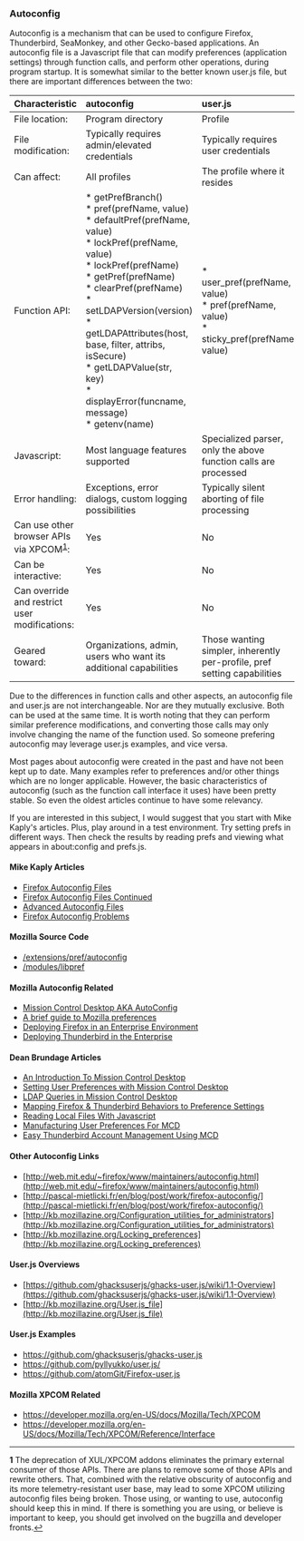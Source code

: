 ### Autoconfig

Autoconfig is a mechanism that can be used to configure Firefox, Thunderbird, SeaMonkey, and other Gecko-based applications.  An autoconfig file is a Javascript file that can modify preferences (application settings) through function calls, and perform other operations, during program startup.  It is somewhat similar to the better known user.js file, but there are important differences between the two:

|Characteristic|autoconfig|user.js|
|:-------------|:---------|:------|
|File location:|Program directory|Profile|
|File modification:|Typically requires admin/elevated credentials|Typically requires user credentials|
|Can affect:|All profiles|The profile where it resides|
|Function API:| * getPrefBranch()<br />* pref(prefName, value)<br />* defaultPref(prefName, value)<br />* lockPref(prefName, value)<br />* lockPref(prefName)<br /> * getPref(prefName)<br />* clearPref(prefName)<br />* setLDAPVersion(version)<br />* getLDAPAttributes(host, base, filter, attribs, isSecure)<br />* getLDAPValue(str, key)<br />* displayError(funcname, message)<br />* getenv(name)|* user_pref(prefName, value)<br />* pref(prefName, value)<br />* sticky_pref(prefName, value)|
|Javascript:|Most language features supported|Specialized parser, only the above function calls are processed|
|Error handling:|Exceptions, error dialogs, custom logging possibilities|Typically silent aborting of file processing|
|Can use other browser APIs via XPCOM<sup id="a1">[1](#f1)</sup>:|Yes|No|
|Can be interactive:|Yes|No|
|Can override and restrict user modifications:|Yes|No|
|Geared toward:|Organizations, admin, users who want its additional capabilities|Those wanting simpler, inherently per-profile, pref setting capabilities|

Due to the differences in function calls and other aspects, an autoconfig file and user.js are not interchangeable.  Nor are they mutually exclusive.  Both can be used at the same time.  It is worth noting that they can perform similar preference modifications, and converting those calls may only involve changing the name of the function used.  So someone prefering autoconfig may leverage user.js examples, and vice versa.

Most pages about autoconfig were created in the past and have not been kept up to date.  Many examples refer to preferences and/or other things which are no longer applicable.  However, the basic characteristics of autoconfig (such as the function call interface it uses) have been pretty stable.  So even the oldest articles continue to have some relevancy.

If you are interested in this subject, I would suggest that you start with Mike Kaply's articles.  Plus, play around in a test environment.  Try setting prefs in different ways.  Then check the results by reading prefs and viewing what appears in about:config and prefs.js.

#### Mike Kaply Articles
* [Firefox Autoconfig Files](https://mike.kaply.com/2012/03/16/customizing-firefox-autoconfig-files)
* [Firefox Autoconfig Files Continued](https://mike.kaply.com/2012/03/20/customizing-firefox-autoconfig-files-continued/)
* [Advanced Autoconfig Files](https://mike.kaply.com/2012/03/22/customizing-firefox-advanced-autoconfig-files/)
* [Firefox Autoconfig Problems](https://mike.kaply.com/2016/09/08/debugging-firefox-autoconfig-problems/)

#### Mozilla Source Code
* [/extensions/pref/autoconfig](https://dxr.mozilla.org/mozilla-central/source/extensions/pref/autoconfig/)
* [/modules/libpref](https://dxr.mozilla.org/mozilla-central/source/modules/libpref/)

#### Mozilla Autoconfig Related
* [Mission Control Desktop AKA AutoConfig](https://developer.mozilla.org/docs/MCD,_Mission_Control_Desktop_AKA_AutoConfig)
* [A brief guide to Mozilla preferences](https://developer.mozilla.org/docs/Mozilla/Preferences/A_brief_guide_to_Mozilla_preferences)
* [Deploying Firefox in an Enterprise Environment](https://developer.mozilla.org/Firefox/Enterprise_deployment)
* [Deploying Thunderbird in the Enterprise](https://developer.mozilla.org/docs/Mozilla/Thunderbird/Deploying_Thunderbird_in_the_Enterprise)

#### Dean Brundage Articles
* [An Introduction To Mission Control Desktop](http://blog.deanandadie.net/2010/04/an-introduction-to-mission-control-desktop/)
* [Setting User Preferences with Mission Control Desktop](http://blog.deanandadie.net/2010/04/setting-user-preferences-with-mission-control-desktop/)
* [LDAP Queries in Mission Control Desktop](http://blog.deanandadie.net/2010/04/ldap-queries-in-mission-control-desktop/)
* [Mapping Firefox & Thunderbird Behaviors to Preference Settings](http://blog.deanandadie.net/2010/04/mapping-firefox-thunderbird-behaviors-to-preference-settings/)
* [Reading Local Files With Javascript](http://blog.deanandadie.net/2010/05/reading-local-files-with-javascript/)
* [Manufacturing User Preferences For MCD](http://blog.deanandadie.net/2010/05/manufacturing-user-preferences-for-mcd/)
* [Easy Thunderbird Account Management Using MCD](http://blog.deanandadie.net/2010/06/easy-thunderbird-account-management-using-mcd/)

#### Other Autoconfig Links
* [http://web.mit.edu/~firefox/www/maintainers/autoconfig.html](http://web.mit.edu/~firefox/www/maintainers/autoconfig.html)
* [http://pascal-mietlicki.fr/en/blog/post/work/firefox-autoconfig/](http://pascal-mietlicki.fr/en/blog/post/work/firefox-autoconfig/)
* [http://kb.mozillazine.org/Configuration_utilities_for_administrators](http://kb.mozillazine.org/Configuration_utilities_for_administrators)
* [http://kb.mozillazine.org/Locking_preferences](http://kb.mozillazine.org/Locking_preferences)

#### User.js Overviews
* [https://github.com/ghacksuserjs/ghacks-user.js/wiki/1.1-Overview](https://github.com/ghacksuserjs/ghacks-user.js/wiki/1.1-Overview)
* [http://kb.mozillazine.org/User.js_file](http://kb.mozillazine.org/User.js_file)

#### User.js Examples
* https://github.com/ghacksuserjs/ghacks-user.js
* https://github.com/pyllyukko/user.js/
* https://github.com/atomGit/Firefox-user.js

#### Mozilla XPCOM Related
* https://developer.mozilla.org/en-US/docs/Mozilla/Tech/XPCOM
* https://developer.mozilla.org/en-US/docs/Mozilla/Tech/XPCOM/Reference/Interface
---
<b id="f1">1</b> The deprecation of XUL/XPCOM addons eliminates the primary external consumer of those APIs.  There are plans to remove some of those APIs and rewrite others.  That, combined with the relative obscurity of autoconfig and its more telemetry-resistant user base, may lead to some XPCOM utilizing autoconfig files being broken.  Those using, or wanting to use, autoconfig should keep this in mind.  If there is something you are using, or believe is important to keep, you should get involved on the bugzilla and developer fronts.[↩](#a1)

